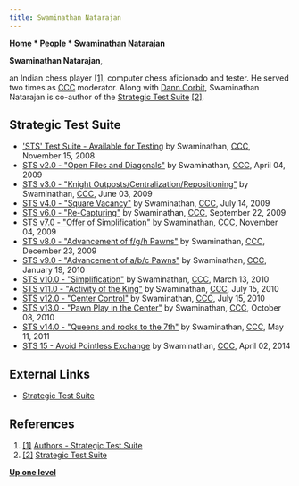 ```yaml
---
title: Swaminathan Natarajan
---
```

**[Home](Home "Home") \* [People](People "People") \* Swaminathan Natarajan**


**Swaminathan Natarajan**,  

an Indian chess player <a id="cite-note-1" href="#cite-ref-1">[1]</a>, computer chess aficionado and tester. He served two times as [CCC](CCC "CCC") moderator. Along with [Dann Corbit](Dann_Corbit "Dann Corbit"), Swaminathan Natarajan is co-author of the [Strategic Test Suite](Strategic_Test_Suite "Strategic Test Suite") <a id="cite-note-2" href="#cite-ref-2">[2]</a>.



## Strategic Test Suite


* ['STS' Test Suite - Available for Testing](http://www.talkchess.com/forum/viewtopic.php?t=24891) by Swaminathan, [CCC](CCC "CCC"), November 15, 2008
* [STS v2.0 - "Open Files and Diagonals"](http://www.talkchess.com/forum/viewtopic.php?t=27313) by Swaminathan, [CCC](CCC "CCC"), April 04, 2009
* [STS v3.0 - "Knight Outposts/Centralization/Repositioning"](http://www.talkchess.com/forum/viewtopic.php?t=28229) by Swaminathan, [CCC](CCC "CCC"), June 03, 2009
* [STS v4.0 - "Square Vacancy"](http://www.talkchess.com/forum/viewtopic.php?t=28954) by Swaminathan, [CCC](CCC "CCC"), July 14, 2009
* [STS v6.0 - "Re-Capturing"](http://www.talkchess.com/forum/viewtopic.php?t=29832) by Swaminathan, [CCC](CCC "CCC"), September 22, 2009
* [STS v7.0 - "Offer of Simplification"](http://www.talkchess.com/forum/viewtopic.php?t=30475) by Swaminathan, [CCC](CCC "CCC"), November 04, 2009
* [STS v8.0 - "Advancement of f/g/h Pawns"](http://www.talkchess.com/forum/viewtopic.php?t=31208) by Swaminathan, [CCC](CCC "CCC"), December 23, 2009
* [STS v9.0 - "Advancement of a/b/c Pawns"](http://www.talkchess.com/forum/viewtopic.php?t=31827) by Swaminathan, [CCC](CCC "CCC"), January 19, 2010
* [STS v10.0 - "Simplification"](http://www.talkchess.com/forum/viewtopic.php?p=336947) by Swaminathan, [CCC](CCC "CCC"), March 13, 2010
* [STS v11.0 - "Activity of the King"](http://www.talkchess.com/forum/viewtopic.php?p=361733) by Swaminathan, [CCC](CCC "CCC"), July 15, 2010
* [STS v12.0 - "Center Control"](http://www.talkchess.com/forum/viewtopic.php?p=361738) by Swaminathan, [CCC](CCC "CCC"), July 15, 2010
* [STS v13.0 - "Pawn Play in the Center"](http://www.talkchess.com/forum/viewtopic.php?p=372378) by Swaminathan, [CCC](CCC "CCC"), October 08, 2010
* [STS v14.0 - "Queens and rooks to the 7th"](http://www.talkchess.com/forum/viewtopic.php?p=406554) by Swaminathan, [CCC](CCC "CCC"), May 11, 2011
* [STS 15 - Avoid Pointless Exchange](http://www.talkchess.com/forum/viewtopic.php?t=51835) by Swaminathan, [CCC](CCC "CCC"), April 02, 2014


## External Links


* [Strategic Test Suite](https://sites.google.com/site/strategictestsuite/)


## References


1. <a id="cite-ref-1" href="#cite-note-1">[1]</a> [Authors - Strategic Test Suite](https://sites.google.com/site/strategictestsuite/authors)
2. <a id="cite-ref-2" href="#cite-note-2">[2]</a> [Strategic Test Suite](https://sites.google.com/site/strategictestsuite/)

**[Up one level](People "People")**







 
